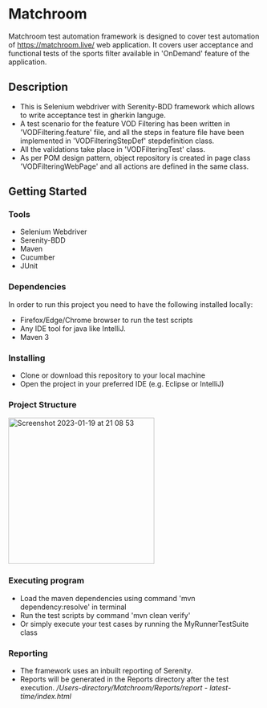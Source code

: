# Matchroom

Matchroom test automation framework is designed to cover test automation of https://matchroom.live/ web application. It covers user acceptance and functional tests of the sports filter available in 'OnDemand' feature of the application.

## Description

* This is Selenium webdriver with Serenity-BDD framework which allows to write acceptance test in gherkin languge.
* A test scenario for the feature VOD Filtering has been written in 'VODFiltering.feature' file, and all the steps in feature file have been implemented in 'VODFilteringStepDef' stepdefinition class.
* All the validations take place in 'VODFilteringTest' class. 
* As per POM design pattern, object repository is created in page class 'VODFilteringWebPage' and all actions are defined in the same class. 

## Getting Started

### Tools

* Selenium Webdriver
* Serenity-BDD
* Maven
* Cucumber
* JUnit

### Dependencies

In order to run this project you need to have the following installed locally:

* Firefox/Edge/Chrome browser to run the test scripts
* Any IDE tool for java like IntelliJ.
* Maven 3

### Installing

* Clone or download this repository to your local machine
* Open the project in your preferred IDE (e.g. Eclipse or IntelliJ)

### Project Structure

<img width="291" alt="Screenshot 2023-01-19 at 21 08 53" src="https://user-images.githubusercontent.com/39000967/213559854-45526fb9-8a60-47b7-85cd-2d2a524da339.png">


### Executing program

* Load the maven dependencies using command 'mvn dependency:resolve' in terminal
* Run the test scripts by command 'mvn clean verify' 
* Or simply execute your test cases by running the MyRunnerTestSuite class

### Reporting

* The framework uses an inbuilt reporting of Serenity. 
* Reports will be generated in the Reports directory after the test execution. 
  */Users-directory/Matchroom/Reports/report - latest-time/index.html*

